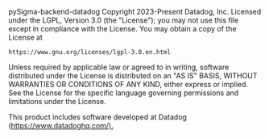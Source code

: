 pySigma-backend-datadog 
Copyright 2023-Present Datadog, Inc.
Licensed under the LGPL, Version 3.0 (the "License");
you may not use this file except in compliance with the License.
You may obtain a copy of the License at

    https://www.gnu.org/licenses/lgpl-3.0.en.html

Unless required by applicable law or agreed to in writing, software
distributed under the License is distributed on an "AS IS" BASIS,
WITHOUT WARRANTIES OR CONDITIONS OF ANY KIND, either express or implied.
See the License for the specific language governing permissions and
limitations under the License.

This product includes software developed at Datadog (<https://www.datadoghq.com/).>
